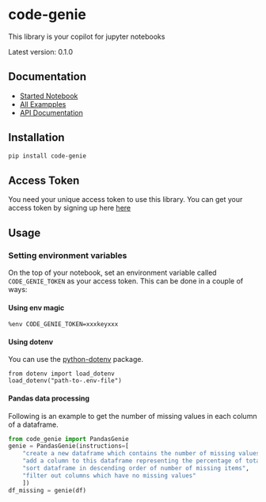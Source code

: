 # code-genie
This library is your copilot for jupyter notebooks

Latest version: 0.1.0

## Documentation

- [Started Notebook](https://code-genie.readthedocs.io/en/latest/notebooks/Starter.html)
- [All Exampples](https://code-genie.readthedocs.io/en/latest/examples.html)
- [API Documentation](https://code-genie.readthedocs.io/en/latest/api.html)

## Installation

```bash
pip install code-genie
```

## Access Token
You need your unique access token to use this library. You can get your access token
by signing up here [here](https://dodie819.preview.softr.app/?t=1682342288534)

## Usage

### Setting environment variables
On the top of your notebook, set an environment variable called `CODE_GENIE_TOKEN` as your access token. This can
be done in a couple of ways:

#### Using env magic
```
%env CODE_GENIE_TOKEN=xxxkeyxxx
```

#### Using dotenv
You can use the [python-dotenv](https://github.com/theskumar/python-dotenv) package.
```
from dotenv import load_dotenv
load_dotenv("path-to-.env-file")
```

#### Pandas data processing

Following is an example to get the number of missing values in each column of a dataframe.

```python
from code_genie import PandasGenie
genie = PandasGenie(instructions=[
    "create a new dataframe which contains the number of missing values in each column",
    "add a column to this dataframe representing the percentage of total points which are missing",
    "sort dataframe in descending order of number of missing items",
    "filter out columns which have no missing values"
    ])
df_missing = genie(df)
```
